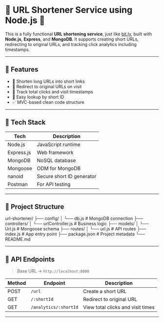 # 🔗 URL Shortener Service using Node.js 🚀

This is a fully functional **URL shortening service**, just like [bit.ly](https://bit.ly), built with **Node.js**, **Express**, and **MongoDB**. It supports creating short URLs, redirecting to original URLs, and tracking click analytics including timestamps.

---

## 📌 Features

- 🔸 Shorten long URLs into short links  
- 🔸 Redirect to original URLs on visit  
- 🔸 Track total clicks and visit timestamps  
- 🔸 Easy lookup by short ID  
- ✅ MVC-based clean code structure  

---

## 🧠 Tech Stack

| Tech         | Description                |
|--------------|----------------------------|
| Node.js      | JavaScript runtime         |
| Express.js   | Web framework              |
| MongoDB      | NoSQL database             |
| Mongoose     | ODM for MongoDB            |
| nanoid       | Secure short ID generator  |
| Postman      | For API testing            |

---

## 📁 Project Structure

url-shortener/
├── config/
│ └── db.js # MongoDB connection
├── controllers/
│ └── urlController.js # Business logic
├── models/
│ └── Url.js # Mongoose schema
├── routes/
│ └── url.js # API routes
├── index.js # App entry point
├── package.json # Project metadata
└── README.md

---

## 🔗 API Endpoints

> Base URL → `http://localhost:8000`

| Method | Endpoint              | Description                        |
|--------|-----------------------|------------------------------------|
| POST   | `/url`                | Create a short URL                 |
| GET    | `/:shortId`           | Redirect to original URL           |
| GET    | `/analytics/:shortId` | View total clicks and visit times  |

---
